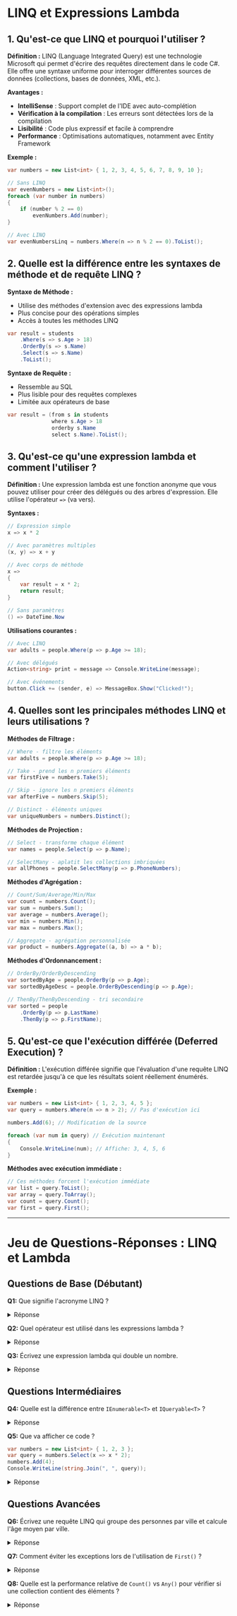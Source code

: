# LINQ et Expressions Lambda

## 1. Qu'est-ce que LINQ et pourquoi l'utiliser ?

**Définition :**
LINQ (Language Integrated Query) est une technologie Microsoft qui permet d'écrire des requêtes directement dans le code C#. Elle offre une syntaxe uniforme pour interroger différentes sources de données (collections, bases de données, XML, etc.).

**Avantages :**
- **IntelliSense** : Support complet de l'IDE avec auto-complétion
- **Vérification à la compilation** : Les erreurs sont détectées lors de la compilation
- **Lisibilité** : Code plus expressif et facile à comprendre
- **Performance** : Optimisations automatiques, notamment avec Entity Framework

**Exemple :**
```csharp
var numbers = new List<int> { 1, 2, 3, 4, 5, 6, 7, 8, 9, 10 };

// Sans LINQ
var evenNumbers = new List<int>();
foreach (var number in numbers)
{
    if (number % 2 == 0)
        evenNumbers.Add(number);
}

// Avec LINQ
var evenNumbersLinq = numbers.Where(n => n % 2 == 0).ToList();
```

## 2. Quelle est la différence entre les syntaxes de méthode et de requête LINQ ?

**Syntaxe de Méthode :**
- Utilise des méthodes d'extension avec des expressions lambda
- Plus concise pour des opérations simples
- Accès à toutes les méthodes LINQ

```csharp
var result = students
    .Where(s => s.Age > 18)
    .OrderBy(s => s.Name)
    .Select(s => s.Name)
    .ToList();
```

**Syntaxe de Requête :**
- Ressemble au SQL
- Plus lisible pour des requêtes complexes
- Limitée aux opérateurs de base

```csharp
var result = (from s in students
              where s.Age > 18
              orderby s.Name
              select s.Name).ToList();
```

## 3. Qu'est-ce qu'une expression lambda et comment l'utiliser ?

**Définition :**
Une expression lambda est une fonction anonyme que vous pouvez utiliser pour créer des délégués ou des arbres d'expression. Elle utilise l'opérateur `=>` (va vers).

**Syntaxes :**
```csharp
// Expression simple
x => x * 2

// Avec paramètres multiples
(x, y) => x + y

// Avec corps de méthode
x => 
{
    var result = x * 2;
    return result;
}

// Sans paramètres
() => DateTime.Now
```

**Utilisations courantes :**
```csharp
// Avec LINQ
var adults = people.Where(p => p.Age >= 18);

// Avec délégués
Action<string> print = message => Console.WriteLine(message);

// Avec événements
button.Click += (sender, e) => MessageBox.Show("Clicked!");
```

## 4. Quelles sont les principales méthodes LINQ et leurs utilisations ?

**Méthodes de Filtrage :**
```csharp
// Where - filtre les éléments
var adults = people.Where(p => p.Age >= 18);

// Take - prend les n premiers éléments
var firstFive = numbers.Take(5);

// Skip - ignore les n premiers éléments
var afterFive = numbers.Skip(5);

// Distinct - éléments uniques
var uniqueNumbers = numbers.Distinct();
```

**Méthodes de Projection :**
```csharp
// Select - transforme chaque élément
var names = people.Select(p => p.Name);

// SelectMany - aplatit les collections imbriquées
var allPhones = people.SelectMany(p => p.PhoneNumbers);
```

**Méthodes d'Agrégation :**
```csharp
// Count/Sum/Average/Min/Max
var count = numbers.Count();
var sum = numbers.Sum();
var average = numbers.Average();
var min = numbers.Min();
var max = numbers.Max();

// Aggregate - agrégation personnalisée
var product = numbers.Aggregate((a, b) => a * b);
```

**Méthodes d'Ordonnancement :**
```csharp
// OrderBy/OrderByDescending
var sortedByAge = people.OrderBy(p => p.Age);
var sortedByAgeDesc = people.OrderByDescending(p => p.Age);

// ThenBy/ThenByDescending - tri secondaire
var sorted = people
    .OrderBy(p => p.LastName)
    .ThenBy(p => p.FirstName);
```

## 5. Qu'est-ce que l'exécution différée (Deferred Execution) ?

**Définition :**
L'exécution différée signifie que l'évaluation d'une requête LINQ est retardée jusqu'à ce que les résultats soient réellement énumérés.

**Exemple :**
```csharp
var numbers = new List<int> { 1, 2, 3, 4, 5 };
var query = numbers.Where(n => n > 2); // Pas d'exécution ici

numbers.Add(6); // Modification de la source

foreach (var num in query) // Exécution maintenant
{
    Console.WriteLine(num); // Affiche: 3, 4, 5, 6
}
```

**Méthodes avec exécution immédiate :**
```csharp
// Ces méthodes forcent l'exécution immédiate
var list = query.ToList();
var array = query.ToArray();
var count = query.Count();
var first = query.First();
```

---

# Jeu de Questions-Réponses : LINQ et Lambda

## Questions de Base (Débutant)

**Q1:** Que signifie l'acronyme LINQ ?
<details>
<summary>Réponse</summary>
Language Integrated Query (Requête Intégrée au Langage)
</details>

**Q2:** Quel opérateur est utilisé dans les expressions lambda ?
<details>
<summary>Réponse</summary>
L'opérateur => (va vers)
</details>

**Q3:** Écrivez une expression lambda qui double un nombre.
<details>
<summary>Réponse</summary>
x => x * 2
</details>

## Questions Intermédiaires

**Q4:** Quelle est la différence entre `IEnumerable<T>` et `IQueryable<T>` ?
<details>
<summary>Réponse</summary>
- IEnumerable<T> : Exécution en mémoire, utilisé pour les collections LINQ to Objects
- IQueryable<T> : Peut être traduit en requêtes (SQL), utilisé pour LINQ to SQL/EF
</details>

**Q5:** Que va afficher ce code ?
```csharp
var numbers = new List<int> { 1, 2, 3 };
var query = numbers.Select(x => x * 2);
numbers.Add(4);
Console.WriteLine(string.Join(", ", query));
```
<details>
<summary>Réponse</summary>
"2, 4, 6, 8" - L'exécution différée inclut le 4 ajouté après la création de la requête
</details>

## Questions Avancées

**Q6:** Écrivez une requête LINQ qui groupe des personnes par ville et calcule l'âge moyen par ville.
<details>
<summary>Réponse</summary>
```csharp
var result = people
    .GroupBy(p => p.City)
    .Select(g => new { 
        City = g.Key, 
        AverageAge = g.Average(p => p.Age) 
    });
```
</details>

**Q7:** Comment éviter les exceptions lors de l'utilisation de `First()` ?
<details>
<summary>Réponse</summary>
Utiliser `FirstOrDefault()` qui retourne la valeur par défaut au lieu de lever une exception, ou vérifier avec `Any()` avant d'utiliser `First()`.
</details>

**Q8:** Quelle est la performance relative de `Count()` vs `Any()` pour vérifier si une collection contient des éléments ?
<details>
<summary>Réponse</summary>
`Any()` est plus performant car il s'arrête dès qu'il trouve un élément, tandis que `Count()` peut énumérer toute la collection.
</details>
